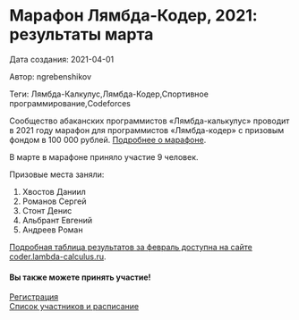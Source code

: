 # Марафон Лямбда-Кодер, 2021: результаты марта

Дата создания: 2021-04-01

Автор: ngrebenshikov

Теги: Лямбда-Калкулус,Лямбда-Кодер,Спортивное программирование,Codeforces

Сообщество абаканских программистов «Лямбда-калькулус» проводит в 2021 году марафон для программистов «Лямбда-кодер» с призовым фондом в 100 000 рублей. [Подробнее о марафоне](http://lambda-calculus.ru/blog/events/187.html).  
  
В марте в марафоне приняло участие 9 человек.  
   
Призовые места заняли:

1. Хвостов Даниил
2. Романов Сергей
3. Стонт Денис
4. Альбрант Евгений
5. Андреев Роман

  
[Подробная таблица результатов за февраль доступна на сайте coder.lambda-calculus.ru](http://coder.lambda-calculus.ru/leaderboard/2021-3).  
  

#### Вы также можете принять участие!
 [Регистрация](https://forms.gle/8pdyW43HtAGNzsWH8)  
[Список участников и расписание](http://coder.lambda-calculus.ru)